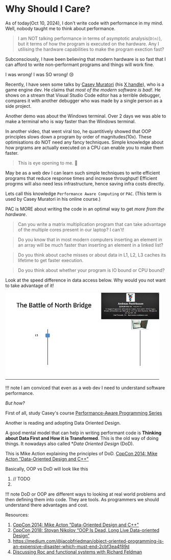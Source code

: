 # Why Should I Care?

As of today(Oct 10, 2024), I don't write code with performance in my mind.
Well, nobody taught me to think about performance.

> I am NOT talking performance in terms of asymptotic analysis(`O(n)`), but it
> terms of how the program is executed on the hardware. Any I utilising the
> hardware capabilities to make the program exection fast?

Subconsciously, I have been believing that modern hardware is so fast that I
can afford to write non-performant programs and things will work fine. 

I was wrong! I was SO wrong! 😢

Recently, I have seen some talks by [Casey Muratori](https://caseymuratori.com/about) 
(his [X handle](https://x.com/cmuratori])), who is a game engine dev. He claims 
that *most of the modern software is bad!*. He shows on a stream that Visual
Studio Code editor has a terrible debugger, compares it with another debugger 
who was made by a single person as a side project.

Another demo was about the Windows terminal. Over 2 days we was able to make a 
terminal who is way faster than the Windows terminal.

In another video, that went viral too, he quantitively showed that OOP principles
slows down a program by order of magnitudes(10x). These optimisations do NOT 
need any fancy techniques. Simple knowledge about how prgrams are actually 
executed on a CPU can enable you to make them faster.

> This is eye opening to me. 🤯

May be as a web dev I can learn such simple techniques to write efficient 
programs that reduce response times and increase throughput! Efficient progrms 
will also need less infrastructure, hence saving infra costs directly.

Lets call this knowledge `Performance Aware Computing` or `PAC`. (This term is 
used by Casey Muratori in his online course.)

PAC is MORE about writing the code in an optimal way to get *more from the 
hardware*.

> Can you write a matrix multiplication program that can take advantage of the 
> multiple cores present in our laptop? I can't!

> Do you know that in most modern computers inserting an element in an array
> will be much faster than inserting an element in a linked list? 

> Do you think about cache misses or about data in L1, L2, L3 caches its 
> lifetime to get faster execution.

> Do you think about whether your program is IO bound or CPU bound?

Look at the speed difference in data access below. Why would you not want to 
take advantage of it!

![L1-L2-Cache-Latency-Visualized](../images/L1-L2-Cache-Latency-Visualized.gif)

!!! note
    I am conviced that even as a web dev I need to understand software performance.

*But how?*

First of all, study Casey's course [Performance-Aware Programming Series](https://www.computerenhance.com/p/table-of-contents)

Another is reading and adopting Data Oriented Design.

A good mental model that can help in writing performant code is **Thinking about 
Data First and How it is Transformed**. This is the old way of doing things. It 
nowadays also called **Data Oriented Design* (DoD).

This is Mike Action explaining the principles of DoD. 
[CppCon 2014: Mike Acton "Data-Oriented Design and C++"](https://www.youtube.com/watch?v=rX0ItVEVjHc)

Basically, OOP vs DoD will look like this

1. // TODO
1. 

!!! note
    DoD or OOP are different ways to looking at real world problems and then defining
    them into code. They are tools. As programmers we should understand there 
    advantages and cost.


Resources:

1. [CppCon 2014: Mike Acton "Data-Oriented Design and C++"](https://www.youtube.com/watch?v=rX0ItVEVjHc)
1. [CppCon 2018: Stoyan Nikolov “OOP Is Dead, Long Live Data-oriented Design”](https://www.youtube.com/watch?v=yy8jQgmhbAU)
1. https://medium.com/@jacobfriedman/object-oriented-programming-is-an-expensive-disaster-which-must-end-2cbf3ea4f89d
1. [Discussing Roc and functional systems with Richard Feldman](https://www.youtube.com/watch?v=LC1yxlicWUs)
